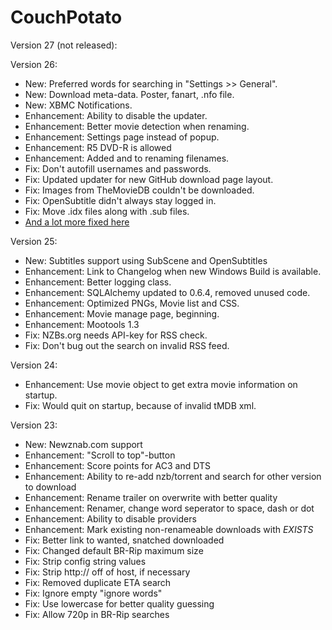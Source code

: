 CouchPotato
=====

Version 27 (not released):


Version 26:

* New: Preferred words for searching in "Settings >> General".
* New: Download meta-data. Poster, fanart, .nfo file.
* New: XBMC Notifications.
* Enhancement: Ability to disable the updater.
* Enhancement: Better movie detection when renaming.
* Enhancement: Settings page instead of popup.
* Enhancement: R5 DVD-R is allowed
* Enhancement: Added <resolution> and <sourcemedia> to renaming filenames.
* Fix: Don't autofill usernames and passwords.
* Fix: Updated updater for new GitHub download page layout.
* Fix: Images from TheMovieDB couldn't be downloaded.
* Fix: OpenSubtitle didn't always stay logged in.
* Fix: Move .idx files along with .sub files.
* [And a lot more fixed here](https://github.com/RuudBurger/CouchPotato/compare/f60d448ad0...9041f8d5ff2998f8b6207311281835872b381d7f)

Version 25:

* New: Subtitles support using SubScene and OpenSubtitles
* Enhancement: Link to Changelog when new Windows Build is available.
* Enhancement: Better logging class.
* Enhancement: SQLAlchemy updated to 0.6.4, removed unused code.
* Enhancement: Optimized PNGs, Movie list and CSS.
* Enhancement: Movie manage page, beginning.
* Enhancement: Mootools 1.3
* Fix: NZBs.org needs API-key for RSS check.
* Fix: Don't bug out the search on invalid RSS feed.

Version 24:

* Enhancement: Use movie object to get extra movie information on startup.
* Fix: Would quit on startup, because of invalid tMDB xml.

Version 23:

* New: Newznab.com support
* Enhancement: "Scroll to top"-button
* Enhancement: Score points for AC3 and DTS
* Enhancement: Ability to re-add nzb/torrent and search for other version to download
* Enhancement: Rename trailer on overwrite with better quality
* Enhancement: Renamer, change word seperator to space, dash or dot
* Enhancement: Ability to disable providers
* Enhancement: Mark existing non-renameable downloads with _EXISTS_ 
* Fix: Better link to wanted, snatched downloaded
* Fix: Changed default BR-Rip maximum size
* Fix: Strip config string values
* Fix: Strip http:// off of host, if necessary
* Fix: Removed duplicate ETA search
* Fix: Ignore empty "ignore words"
* Fix: Use lowercase for better quality guessing
* Fix: Allow 720p in BR-Rip searches
